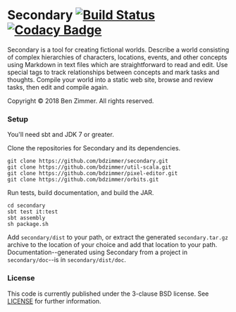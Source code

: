# Secondary [![Build Status](https://travis-ci.org/bdzimmer/secondary.svg)](https://travis-ci.org/bdzimmer/secondary) [![Codacy Badge](https://api.codacy.com/project/badge/grade/d862db25644045359ba166636cbb2392)](https://www.codacy.com/app/bdzimmer/secondary)

Secondary is a tool for creating fictional worlds. Describe a world consisting of complex hierarchies of characters, locations, events, and other concepts using Markdown in text files which are straightforward to read and edit. Use special tags to track relationships between concepts and mark tasks and thoughts. Compile your world into a static web site, browse and review tasks, then edit and compile again.

Copyright &copy; 2018 Ben Zimmer. All rights reserved.

### Setup

You'll need sbt and JDK 7 or greater.

Clone the repositories for Secondary and its dependencies.

    git clone https://github.com/bdzimmer/secondary.git
    git clone https://github.com/bdzimmer/util-scala.git
    git clone https://github.com/bdzimmer/pixel-editor.git
    git clone https://github.com/bdzimmer/orbits.git

Run tests, build documentation, and build the JAR.

    cd secondary
    sbt test it:test
    sbt assembly
    sh package.sh

Add `secondary/dist` to your path, or extract the generated `secondary.tar.gz` archive to the location of your choice and add that location to your path. Documentation--generated using Secondary from a project in `secondary/doc`--is in `secondary/dist/doc`.

### License

This code is currently published under the 3-clause BSD license. See [LICENSE](LICENSE) for further information.
